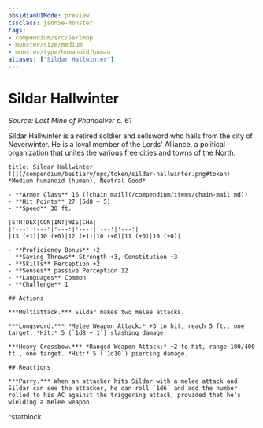 ```yaml
---
obsidianUIMode: preview
cssclass: json5e-monster
tags:
- compendium/src/5e/lmop
- monster/size/medium
- monster/type/humanoid/human
aliases: ["Sildar Hallwinter"]
---
```

# Sildar Hallwinter
*Source: Lost Mine of Phandelver p. 61*  

Sildar Hallwinter is a retired soldier and sellsword who hails from the city of Neverwinter. He is a loyal member of the Lords' Alliance, a political organization that unites the various free cities and towns of the North.


```ad-statblock
title: Sildar Hallwinter
![](/compendium/bestiary/npc/token/sildar-hallwinter.png#token)
*Medium humanoid (human), Neutral Good*

- **Armor Class** 16 ([chain mail](/compendium/items/chain-mail.md))
- **Hit Points** 27 (5d8 + 5) 
- **Speed** 30 ft.

|STR|DEX|CON|INT|WIS|CHA|
|:---:|:---:|:---:|:---:|:---:|:---:|
|13 (+1)|10 (+0)|12 (+1)|10 (+0)|11 (+0)|10 (+0)|

- **Proficiency Bonus** +2
- **Saving Throws** Strength +3, Constitution +3
- **Skills** Perception +2
- **Senses** passive Perception 12
- **Languages** Common
- **Challenge** 1

## Actions

***Multiattack.*** Sildar makes two melee attacks.

***Longsword.*** *Melee Weapon Attack:* +3 to hit, reach 5 ft., one target. *Hit:* 5 (`1d8 + 1`) slashing damage.

***Heavy Crossbow.*** *Ranged Weapon Attack:* +2 to hit, range 100/400 ft., one target. *Hit:* 5 (`1d10`) piercing damage.

## Reactions

***Parry.*** When an attacker hits Sildar with a melee attack and Sildar can see the attacker, he can roll `1d6` and add the number rolled to his AC against the triggering attack, provided that he's wielding a melee weapon.
```
^statblock